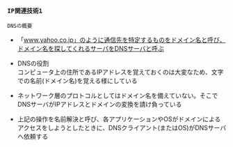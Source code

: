 ### `IP関連技術1`

`DNSの概要`

- 「www.yahoo.co.jp」のように通信先を特定するものをドメイン名と呼び、ドメイン名を探してくれるサーバをDNSサーバと呼ぶ

- DNSの役割  
コンピュータ上の住所であるIPアドレスを覚えておくのは大変なため、文字での名前(ドメイン名)を覚える様にしている

- ネットワーク層のプロトコルとしてはドメイン名を備えていない。そこでDNSサーバがIPアドレスとドメインの変換を請け負っている

- 上記の操作を名前解決と呼び、各アプリケーションやOSがドメインによるアクセスをしようとしたときに、DNSクライアント(またはOS)がDNSサーバへ依頼する
